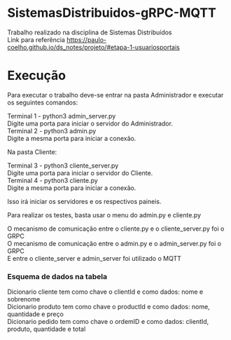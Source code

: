 # SistemasDistribuidos-gRPC-MQTT
Trabalho realizado na disciplina de Sistemas Distribuídos <br>
Link para referência https://paulo-coelho.github.io/ds_notes/projeto/#etapa-1-usuariosportais

# Execução
Para executar o trabalho deve-se entrar na pasta Administrador e executar os seguintes comandos:<br>

Terminal 1 - python3 admin_server.py <br>
Digite uma porta para iniciar o servidor do Administrador. <br>
Terminal 2 - python3 admin.py <br>
Digite a mesma porta para iniciar a conexão. <br>

Na pasta Cliente:<br>

Terminal 3 - python3 cliente_server.py <br>
Digite uma porta para iniciar o servidor do Cliente. <br>
Terminal 4 - python3 cliente.py <br>
Digite a mesma porta para iniciar a conexão. <br>

Isso irá iniciar os servidores e os respectivos paineis. <br>

Para realizar os testes, basta usar o menu do admin.py e cliente.py<br>

O mecanismo de comunicação entre o cliente.py e o cliente_server.py foi o GRPC <br>
O mecanismo de comunicação entre o admin.py e o admin_server.py  foi o GRPC <br>
E entre o cliente_server e admin_server foi utilizado o MQTT <br>

### Esquema de dados na tabela

Dicionario cliente tem como chave o clientId e como dados: nome e sobrenome<br>
Dicionario produto tem como chave o productId e como dados: nome, quantidade e preço<br>
Dicionario pedido tem como chave o ordemID e como dados: clientId, produto, quantidade e total<br>